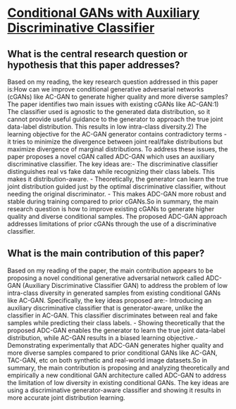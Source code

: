 # [Conditional GANs with Auxiliary Discriminative Classifier](https://arxiv.org/abs/2107.10060v5)

## What is the central research question or hypothesis that this paper addresses?

Based on my reading, the key research question addressed in this paper is:How can we improve conditional generative adversarial networks (cGANs) like AC-GAN to generate higher quality and more diverse samples?The paper identifies two main issues with existing cGANs like AC-GAN:1) The classifier used is agnostic to the generated data distribution, so it cannot provide useful guidance to the generator to approach the true joint data-label distribution. This results in low intra-class diversity.2) The learning objective for the AC-GAN generator contains contradictory terms - it tries to minimize the divergence between joint real/fake distributions but maximize divergence of marginal distributions. To address these issues, the paper proposes a novel cGAN called ADC-GAN which uses an auxiliary discriminative classifier. The key ideas are:- The discriminative classifier distinguishes real vs fake data while recognizing their class labels. This makes it distribution-aware. - Theoretically, the generator can learn the true joint distribution guided just by the optimal discriminative classifier, without needing the original discriminator. - This makes ADC-GAN more robust and stable during training compared to prior cGANs.So in summary, the main research question is how to improve existing cGANs to generate higher quality and diverse conditional samples. The proposed ADC-GAN approach addresses limitations of prior cGANs through the use of a discriminative classifier.


## What is the main contribution of this paper?

Based on my reading of the paper, the main contribution appears to be proposing a novel conditional generative adversarial network called ADC-GAN (Auxiliary Discriminative Classifier GAN) to address the problem of low intra-class diversity in generated samples from existing conditional GANs like AC-GAN. Specifically, the key ideas proposed are:- Introducing an auxiliary discriminative classifier that is generator-aware, unlike the classifier in AC-GAN. This classifier discriminates between real and fake samples while predicting their class labels. - Showing theoretically that the proposed ADC-GAN enables the generator to learn the true joint data-label distribution, while AC-GAN results in a biased learning objective.- Demonstrating experimentally that ADC-GAN generates higher quality and more diverse samples compared to prior conditional GANs like AC-GAN, TAC-GAN, etc on both synthetic and real-world image datasets.So in summary, the main contribution is proposing and analyzing theoretically and empirically a new conditional GAN architecture called ADC-GAN to address the limitation of low diversity in existing conditional GANs. The key ideas are using a discriminative generator-aware classifier and showing it results in more accurate joint distribution learning.
